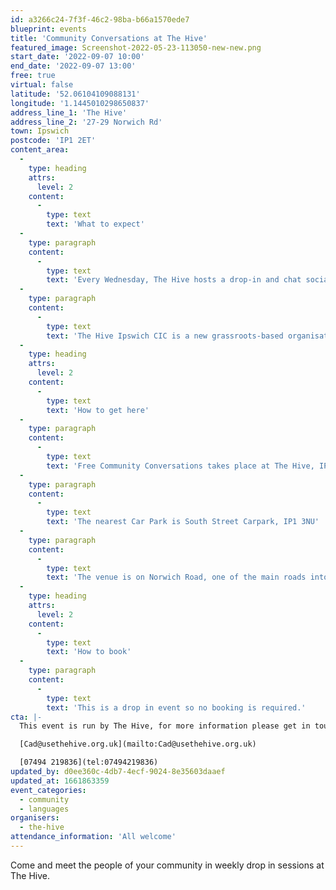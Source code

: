 ```yaml
---
id: a3266c24-7f3f-46c2-98ba-b66a1570ede7
blueprint: events
title: 'Community Conversations at The Hive'
featured_image: Screenshot-2022-05-23-113050-new-new.png
start_date: '2022-09-07 10:00'
end_date: '2022-09-07 13:00'
free: true
virtual: false
latitude: '52.06104109088131'
longitude: '1.1445010298650837'
address_line_1: 'The Hive'
address_line_2: '27-29 Norwich Rd'
town: Ipswich
postcode: 'IP1 2ET'
content_area:
  -
    type: heading
    attrs:
      level: 2
    content:
      -
        type: text
        text: 'What to expect'
  -
    type: paragraph
    content:
      -
        type: text
        text: 'Every Wednesday, The Hive hosts a drop-in and chat social session where you can meet new people and learn what’s happening in the local area. So come along, have a tea or coffee and get to know your community.'
  -
    type: paragraph
    content:
      -
        type: text
        text: 'The Hive Ipswich CIC is a new grassroots-based organisation developing a multi-functional creative space in the heart of Ipswich with a leading focus on supporting the diverse community which is predominantly in and around Norwich Road.'
  -
    type: heading
    attrs:
      level: 2
    content:
      -
        type: text
        text: 'How to get here'
  -
    type: paragraph
    content:
      -
        type: text
        text: 'Free Community Conversations takes place at The Hive, IP1 2ET.'
  -
    type: paragraph
    content:
      -
        type: text
        text: 'The nearest Car Park is South Street Carpark, IP1 3NU'
  -
    type: paragraph
    content:
      -
        type: text
        text: 'The venue is on Norwich Road, one of the main roads into Ipswich, on which there are multiple bus stops.'
  -
    type: heading
    attrs:
      level: 2
    content:
      -
        type: text
        text: 'How to book'
  -
    type: paragraph
    content:
      -
        type: text
        text: 'This is a drop in event so no booking is required.'
cta: |-
  This event is run by The Hive, for more information please get in touch via:

  [Cad@usethehive.org.uk](mailto:Cad@usethehive.org.uk)

  [07494 219836](tel:07494219836)
updated_by: d0ee360c-4db7-4ecf-9024-8e35603daaef
updated_at: 1661863359
event_categories:
  - community
  - languages
organisers:
  - the-hive
attendance_information: 'All welcome'
---
```

Come and meet the people of your community in weekly drop in sessions at The Hive.